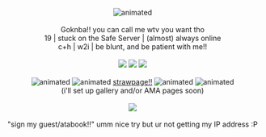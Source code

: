 <!-- (known) asset credits
EarthBound and MOTHER 3 stamps: thisdastampdoesnotexist.tumblr.com
Sonic Mania COPE image: I cropped it, but the full screenshot is from nerdy_pug_king1 on Reddit
EarthBound pixels: me.. please pretend that the Jeff one was intentionally reversed due to personal bias. -->
<p align="center">
  <img src="https://media.tenor.com/OweDHtCwXIEAAAAi/yoshi-super-mario.gif" alt="animated" /> <br> 
  <br>
  Goknba!! you can call me wtv you want tho <br> 
  19 | stuck on the Safe Server | (almost) always online <br>
  c+h | w2i | be blunt, and be patient with me!! <br>
  <br>
  <img src="https://64.media.tumblr.com/e6716ef0dab864d95daf6ff8c5120571/2e8e7da12be2e0f7-2e/s100x200/4a8a4f1d309a70cfd7a792091879e42a76b7a295.png" />
  <img src="https://imgur.com/hw9Cywi.png" />
  <img src="https://64.media.tumblr.com/e03f6b1f720d38d4506b31913988edaf/71aa4082873c69c6-16/s1280x1920/d5bec3a26e5d0437178c598b2b7581465be0994b.png" /> <br>
  <br>
  <img src="https://64.media.tumblr.com/e6e38e6fc4056304b0c8cf356c31d1a4/df34eaf2a7220213-55/s75x75_c1/bd3b7f751465c3917214d2aa7c4c54addc5f5d4e.gifv" alt="animated" /> 
  <img src="https://64.media.tumblr.com/2b4b641076ee63deb2867f7fa1739fbb/df34eaf2a7220213-e7/s75x75_c1/ec73bccbd429b0c5b1a74379c3887a70c0bd635c.gifv" alt="animated" />
  <a href="https://beepbeepbastard.straw.page/"> strawpage!!</a> 
  <img src="https://64.media.tumblr.com/2a18daf60e66efc6466579102335b2d6/df34eaf2a7220213-b7/s75x75_c1/303e1188a260b4f3938b87fe62a6724020ce76e3.gifv" alt="animated" />
  <img src="https://64.media.tumblr.com/ed702ff6bc5501298d3208aa00efc97f/df34eaf2a7220213-cf/s75x75_c1/1af5f1b076058c381a1fc75c7f9d6d8df12be7cc.gifv" alt="animated" /> <br>
  (i'll set up gallery and/or AMA pages soon) <br>
  <br>
  <img src="https://64.media.tumblr.com/e3202ebd021567f8a6213f78a9d34c34/00dd49ccc1e9462c-ec/s250x400/94057a28bf0e6cac8e21ab93022873e8ed06dacc.pnj" /> <br>
  <br>
  "sign my guest/atabook!!" umm nice try but ur not getting my IP address :P
</p>

